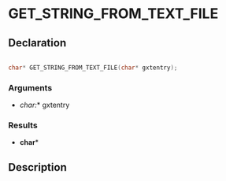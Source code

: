 # GET_STRING_FROM_TEXT_FILE

## Declaration
```cpp

char* GET_STRING_FROM_TEXT_FILE(char* gxtentry);
```

### Arguments
- **char*:** gxtentry

### Results
- **char***

## Description

